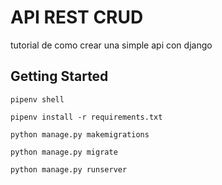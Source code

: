 # API REST CRUD

tutorial de como crear una simple api con django

## Getting Started
```
pipenv shell
```
```
pipenv install -r requirements.txt
```
```
python manage.py makemigrations
```

```
python manage.py migrate
```

```
python manage.py runserver
```


